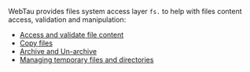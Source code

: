 WebTau provides files system access layer `fs.` to help with files content access, validation and manipulation:
* [Access and validate file content](file-content)
* [Copy files](copy)
* [Archive and Un-archive](archive)
* [Managing temporary files and directories](temporary-files-dirs)
